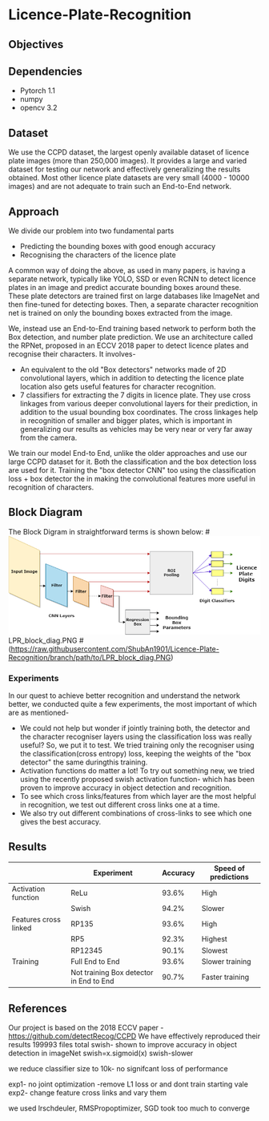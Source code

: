 # Licence-Plate-Recognition
## **Objectives**
## Dependencies
- Pytorch 1.1
- numpy
- opencv 3.2

## **Dataset**
We use the CCPD dataset, the largest openly available dataset of licence plate images (more than 250,000 images). It provides a large and varied dataset for testing our network and effectively generalizing the results obtained. Most other licence plate datasets are very small (4000 - 10000 images) and are not adequate to train such an End-to-End network.
## **Approach**
We divide our problem into two fundamental parts
- Predicting the bounding boxes with good enough accuracy
- Recognising the characters of the licence plate


 A common way of doing the above, as used in many papers, is having a separate network, typically like YOLO, SSD or even RCNN to detect licence plates in an image and predict accurate bounding boxes around these. These plate detectors are trained first on large databases like ImageNet and then fine-tuned for detecting boxes. Then, a separate character recognition net is trained on only the bounding boxes extracted from the image.

 We, instead use an End-to-End training based network to perform both the Box detection, and number plate prediction. We use an architecture called the RPNet, proposed in an ECCV 2018 paper to detect licence plates and recognise their characters. It involves-
 - An equivalent to the old "Box detectors" networks made of 2D convolutional layers, which in addition to detecting the licence plate location also gets useful features for character recognition.
 - 7 classifiers for extracting the 7 digits in licence plate. They use cross linkages from various deeper convolutional layers for their prediction, in addition to the usual bounding box coordinates. The cross linkages help in recognition of smaller and bigger plates, which is important in generalizing our results as vehicles may be very near or very far away from the camera.

We train our model End-to End, unlike the older approaches and use our large CCPD dataset for it. Both the classification and the box detection loss are used for it. Training the "box detector CNN" too using the classification loss + box detector the  in making the convolutional features more useful in recognition of characters.

## **Block Diagram**
The Block Digram in straightforward terms is shown below:
#![alt text](https://raw.githubusercontent.com/ShubAn1901/Licence-Plate-Recognition/master/LPR_block_diag.png)
LPR_block_diag.PNG
#(https://raw.githubusercontent.com/ShubAn1901/Licence-Plate-Recognition/branch/path/to/LPR_block_diag.PNG)

 ### **Experiments**
 In our quest to achieve better recognition and understand the network better, we conducted quite a few experiments, the most important of which are as mentioned-
 - We could not help but wonder if jointly training both, the detector and the character recogniser layers using the classification loss was really useful? So, we put it to test. We tried training only the recogniser using the classification(cross entropy) loss, keeping the weights of the "box detector" the same duringthis training.
 - Activation functions do matter a lot! To try out something new, we tried using the recently proposed swish activation function- which has been proven to improve accuracy in object detection and recognition.
 - To see which cross links/features from which layer are the most helpful in recognition, we test out different cross links one at a time.
 - We also try out different combinations of cross-links to see which one gives the best accuracy.

 ## **Results**

| |Experiment|Accuracy|Speed of predictions|
|---|---|---|---|
|Activation function |ReLu   | 93.6%  |High   |
|   |Swish   |94.2%   | Slower  |
|Features cross linked   |  RP135 |93.6%   |High   |
|   |  RP5 | 92.3%  |Highest   |
|   | RP12345  |90.1%   |Slowest   |
|  Training |Full End to End   | 93.6%  |  Slower training |
|   |Not training  Box detector in End to End| 90.7%  |Faster training |


 ## **References**
 Our project is based on the 2018 ECCV paper -
 https://github.com/detectRecog/CCPD
We have effectively reproduced their results
199993 files total
swish- shown to improve accuracy in object detection in imageNet
swish=x.sigmoid(x)
swish-slower

we reduce classifier size to 10k- no signifcant loss of performance

exp1- no joint optimization -remove L1 loss or and dont train starting vale
exp2- change feature cross links and vary them



we used lrschdeuler, RMSPropoptimizer, SGD took too much to converge
